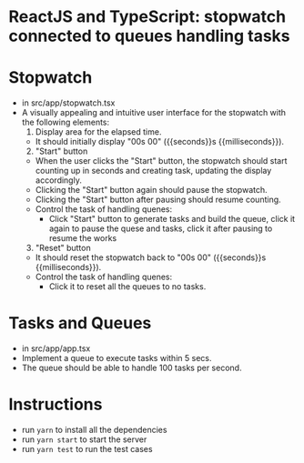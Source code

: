 # ReactJS and TypeScript: stopwatch connected to queues handling tasks
# Stopwatch
- in src/app/stopwatch.tsx
- A visually appealing and intuitive user interface for the stopwatch with the following elements:
  1. Display area for the elapsed time.
    - It should initially display "00s 00" ({{seconds}}s {{milliseconds}}).
  2. "Start" button
    - When the user clicks the "Start" button, the stopwatch should start counting up in seconds and creating task, updating the display accordingly.
    - Clicking the "Start" button again should pause the stopwatch.
    - Clicking the "Start" button after pausing should resume counting.
    - Control the task of handling quenes:
      * Click "Start" button to generate tasks and build the queue, click it again to pause the quese and tasks, click it after pausing to resume the works
  3. "Reset" button
    - It should reset the stopwatch back to "00s 00" ({{seconds}}s {{milliseconds}}).
    - Control the task of handling quenes:
      * Click it to reset all the queues to no tasks.
     
# Tasks and Queues
- in src/app/app.tsx
- Implement a queue to execute tasks within 5 secs.
- The queue should be able to handle 100 tasks per second.

# Instructions
- run `yarn` to install all the dependencies
- run `yarn start` to start the server
- run `yarn test` to run the test cases
